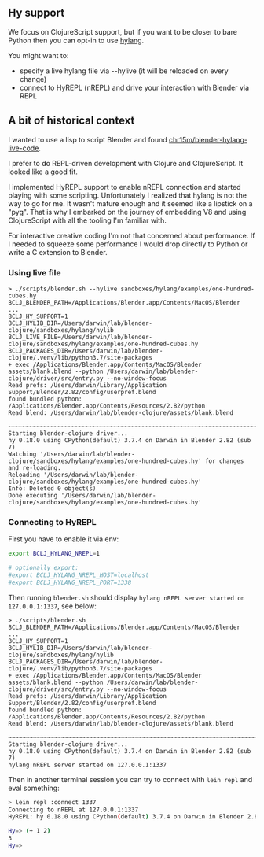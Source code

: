 ## Hy support

We focus on ClojureScript support, but if you want to be closer to bare Python then you can opt-in to use [hylang](https://github.com/hylang/hy).

You might want to:

  * specify a live hylang file via --hylive (it will be reloaded on every change)
  * connect to HyREPL (nREPL) and drive your interaction with Blender via REPL
  
## A bit of historical context

I wanted to use a lisp to script Blender and found [chr15m/blender-hylang-live-code](https://github.com/chr15m/blender-hylang-live-code).

I prefer to do REPL-driven development with Clojure and ClojureScript. It looked like a good fit.  

I implemented HyREPL support to enable nREPL connection and started playing with some scripting. Unfortunately I realized that 
hylang is not the way to go for me. It wasn't mature enough and it seemed like a lipstick on a "pyg". That is why I embarked 
on the journey of embedding V8 and using ClojureScript with all the tooling I'm familiar with.

For interactive creative coding I'm not that concerned about performance. If I needed to squeeze some performance
I would drop directly to Python or write a C extension to Blender.    

### Using live file

```text
> ./scripts/blender.sh --hylive sandboxes/hylang/examples/one-hundred-cubes.hy
BCLJ_BLENDER_PATH=/Applications/Blender.app/Contents/MacOS/Blender
...
BCLJ_HY_SUPPORT=1
BCLJ_HYLIB_DIR=/Users/darwin/lab/blender-clojure/sandboxes/hylang/hylib
BCLJ_LIVE_FILE=/Users/darwin/lab/blender-clojure/sandboxes/hylang/examples/one-hundred-cubes.hy
BCLJ_PACKAGES_DIR=/Users/darwin/lab/blender-clojure/.venv/lib/python3.7/site-packages
+ exec /Applications/Blender.app/Contents/MacOS/Blender assets/blank.blend --python /Users/darwin/lab/blender-clojure/driver/src/entry.py --no-window-focus
Read prefs: /Users/darwin/Library/Application Support/Blender/2.82/config/userpref.blend
found bundled python: /Applications/Blender.app/Contents/Resources/2.82/python
Read blend: /Users/darwin/lab/blender-clojure/assets/blank.blend

~~~~~~~~~~~~~~~~~~~~~~~~~~~~~~~~~~~~~~~~~~~~~~~~~~~~~~~~~~~~~~~~~~~~~~~~~~~~~~~~~~~~~~~~~~~~~~~~~~~~~~~~~~~~~~~~
Starting blender-clojure driver...
hy 0.18.0 using CPython(default) 3.7.4 on Darwin in Blender 2.82 (sub 7)
Watching '/Users/darwin/lab/blender-clojure/sandboxes/hylang/examples/one-hundred-cubes.hy' for changes and re-loading.
Reloading '/Users/darwin/lab/blender-clojure/sandboxes/hylang/examples/one-hundred-cubes.hy'
Info: Deleted 0 object(s)
Done executing '/Users/darwin/lab/blender-clojure/sandboxes/hylang/examples/one-hundred-cubes.hy'
```

### Connecting to HyREPL

First you have to enable it via env: 

```bash
export BCLJ_HYLANG_NREPL=1

# optionally export:
#export BCLJ_HYLANG_NREPL_HOST=localhost
#export BCLJ_HYLANG_NREPL_PORT=1338
```

Then running `blender.sh` should display `hylang nREPL server started on 127.0.0.1:1337`, see below:

```text
> ./scripts/blender.sh
BCLJ_BLENDER_PATH=/Applications/Blender.app/Contents/MacOS/Blender
...
BCLJ_HY_SUPPORT=1
BCLJ_HYLIB_DIR=/Users/darwin/lab/blender-clojure/sandboxes/hylang/hylib
BCLJ_PACKAGES_DIR=/Users/darwin/lab/blender-clojure/.venv/lib/python3.7/site-packages
+ exec /Applications/Blender.app/Contents/MacOS/Blender assets/blank.blend --python /Users/darwin/lab/blender-clojure/driver/src/entry.py --no-window-focus
Read prefs: /Users/darwin/Library/Application Support/Blender/2.82/config/userpref.blend
found bundled python: /Applications/Blender.app/Contents/Resources/2.82/python
Read blend: /Users/darwin/lab/blender-clojure/assets/blank.blend

~~~~~~~~~~~~~~~~~~~~~~~~~~~~~~~~~~~~~~~~~~~~~~~~~~~~~~~~~~~~~~~~~~~~~~~~~~~~~~~~~~~~~~~~~~~~~~~~~~~~~~~~~~~~~~~~
Starting blender-clojure driver...
hy 0.18.0 using CPython(default) 3.7.4 on Darwin in Blender 2.82 (sub 7)
hylang nREPL server started on 127.0.0.1:1337
```

Then in another terminal session you can try to connect with `lein repl` and eval something:

```bash
> lein repl :connect 1337
Connecting to nREPL at 127.0.0.1:1337
HyREPL: hy 0.18.0 using CPython(default) 3.7.4 on Darwin in Blender 2.82 (sub 7)

Hy=> (+ 1 2)
3
Hy=>
```
